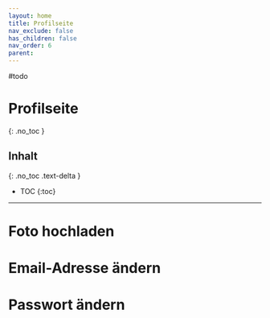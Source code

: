 ```yaml
---
layout: home
title: Profilseite
nav_exclude: false
has_children: false
nav_order: 6
parent:
---
```

#todo 

# Profilseite
{: .no_toc }
## Inhalt
{: .no_toc .text-delta }

- TOC
{:toc}

---


# Foto hochladen


# Email-Adresse ändern

# Passwort ändern
